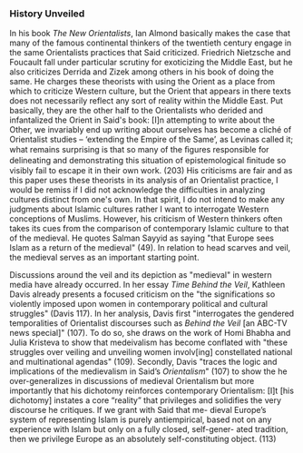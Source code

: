 ### History Unveiled

In his book _The New Orientalists_, Ian Almond basically makes the case that many of the famous continental thinkers of the twentieth century engage in the same Orientalists practices that Said criticized. Friedrich Nietzsche and Foucault fall under particular scrutiny for exoticizing the Middle East, but he also criticizes Derrida and Zizek among others in his book of doing the same. He charges these theorists with using the Orient as a place from which to criticize Western culture, but the Orient that appears in there texts does not necessarily reflect any sort of reality within the Middle East. Put basically, they are the other half to the Orientalists who derided and infantalized the Orient in Said's book: 
    [I]n attempting to write about the Other, we invariably end up writing about ourselves has become a cliché of Orientalist studies – ‘extending the Empire of the Same’, as Levinas called it; what remains surprising is that so many of the ﬁgures responsible for delineating and demonstrating this situation of epistemological ﬁnitude so visibly fail to escape it in their own work. (203)
 His criticisms are fair and as this paper uses these theorists in its analysis of an Orientalist practice, I would be remiss if I did not acknowledge the difficulties in analyzing cultures distinct from one's own. In that spirit, I do not intend to make any judgments about Islamic cultures rather I want to interrogate Western conceptions of Muslims. However, his criticism of Western thinkers often takes its cues from the comparison of contemporary Islamic culture to that of the medieval. He quotes Salman Sayyid as saying "that Europe sees Islam as a return of the medieval" (49). In relation to head scarves and veil, the medieval serves as an important starting point.
 
Discussions around the veil and its depiction as "medieval" in western media have already occurred. In her essay _Time Behind the Veil_, Kathleen Davis already presents a focused criticism on the "the significations so violently imposed upon women in contemporary political and cultural struggles" (Davis 117).  In her analysis, Davis first "interrogates the gendered temporalities of Orientalist discourses such as _Behind the Veil_ [an ABC-TV news special]" (107). To do so, she draws on the work of Homi Bhabha and Julia Kristeva to show that medeivalism has become conflated with "these struggles over veiling and unveiling women involv[ing] constellated national and multinational agendas" (109). Secondly, Davis "traces the logic and implications of the medievalism in Said’s _Orientalism_" (107) to show the he over-generalizes in discussions of medieval Orientalism but more importantly that his dichotomy reinforces contemporary Orientalism: 
    [I]t [his dichotomy] instates a core “reality” that privileges and solidifies the very discourse he critiques. If we grant with Said that me- dieval Europe’s system of representing Islam is purely antiempirical, based not on any experience with Islam but only on a fully closed, self-gener- ated tradition, then we privilege Europe as an absolutely self-constituting object. (113)
